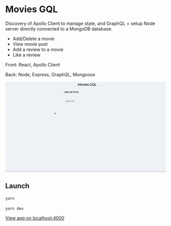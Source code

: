 # Movies GQL

Discovery of Apollo Client to manage state, and GraphQL + setup Node server directly connected to a MongoDB database.

- Add/Delete a movie
- View movie post
- Add a review to a movie
- Like a review

Front: React, Apollo Client

Back: Node, Express, GraphQL, Mongoose

![](movies-gql.gif)

## Launch

```
yarn

yarn dev
```

[View app on localhost:4000](http://localhost:4000/)
